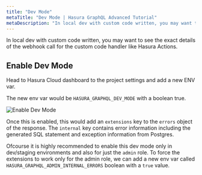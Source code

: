 ```yaml
---
title: "Dev Mode"
metaTitle: "Dev Mode | Hasura GraphQL Advanced Tutorial"
metaDescription: "In local dev with custom code written, you may want to see the exact details of the webhook call for the custom code handler like Hasura Actions."
---
```


In local dev with custom code written, you may want to see the exact details of the webhook call for the custom code handler like Hasura Actions.

## Enable Dev Mode

Head to Hasura Cloud dashboard to the project settings and add a new ENV var.

The new env var would be `HASURA_GRAPHQL_DEV_MODE` with a boolean true.

![Enable Dev Mode](https://graphql-engine-cdn.hasura.io/learn-hasura/assets/graphql-hasura-advanced/enable-dev-mode.png)

Once this is enabled, this would add an `extensions` key to the `errors` object of the response. The `internal` key contains error information including the generated SQL statement and exception information from Postgres.

Ofcourse it is highly recommended to enable this dev mode only in dev/staging environments and also for just the `admin` role. To force the extensions to work only for the admin role, we can add a new env var called `HASURA_GRAPHQL_ADMIN_INTERNAL_ERRORS` boolean with a `true` value.
